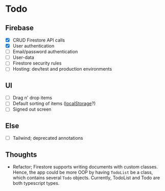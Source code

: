 # Todo

## Firebase

- [x] CRUD Firestore API calls
- [x] User authentication
- [ ] Email/password authentication
- [ ] User-data
- [ ] Firestore security rules
- [ ] Hosting: dev/test and production environments

## UI

- [ ] Drag n' drop items
- [ ] Default sorting of items ([localStorage](https://www.freecodecamp.org/news/how-to-use-localstorage-with-react-hooks-to-set-and-get-items/)?)
- [ ] Signed out screen

## Else

- [ ] Tailwind; deprecated annotations

## Thoughts

- Refactor; Firestore supports writing documents with custom classes. Hence, the app could be more OOP by having `TodoList` be a class, which contains several `Todo` objects. Currently, TodoList and Todo are both typescript types.
